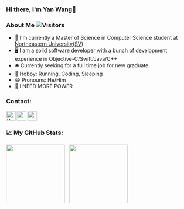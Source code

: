 ### Hi there, I'm Yan Wang👋
### About Me ![Visitors](https://visitor-badge.glitch.me/badge?page_id=wangyan66&label=FOLLOW&style=for-the-badge&style=for-the-badge)
- 🔭 I'm currently a Master of Science in Computer Science student at [Northeastern University(SV)][neuwebsite]
- 🖥 I am a solid software developer with a bunch of development experience in Objective-C/Swift/Java/C++
- 🛎 Currently seeking for a full time job for new graduate
- 🌱 Hobby: Running, Coding, Sleeping
- 😄 Pronouns: He/Him
- 💬 I NEED MORE POWER
### Contact:

[<img align="left" alt="YanwWang's linkedin" width="26px" src="https://img.icons8.com/doodle/26/000000/linkedin--v2.png"/>][linkedin]
[<img align="left" alt="profolio" width="26px" src="https://img.icons8.com/plasticine/26/000000/resume-website.png"/>][website]
<a align="left" href="mailto:wang.yan6@northeastern.edu"><img width="26px" src="https://img.icons8.com/doodle/26/000000/email-sign.png"/></a>
<br />

### 📈 **My GitHub Stats:**
<p>
    <img height="160em" src="https://github-readme-stats.vercel.app/api?username=wangyan66&hide=contribs&show_icons=true&theme=radical&include_all_commits=true&count_private=true&hide_border=true&include_all_commits=true" />
    &nbsp;
    <img height="160em" src="https://github-readme-stats.vercel.app/api/top-langs/?username=wangyan66&layout=compact&theme=radical&hide_border=true"/>
</p>


[website]: https://github.com/wangyan66/
[neuwebsite]: https://www.northeastern.edu/
[linkedin]: https://www.linkedin.com/in/yan-wang-71958a1aa/


